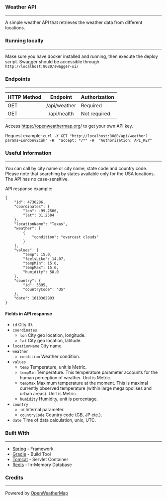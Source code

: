 ### Weather API
---
A simple weather API that retrieves the weather data from different locations.

### Running locally
---
Make sure you have docker installed and running, then execute the deploy script. 
Swagger should be accessible through `http://localhost:8080/swagger-ui/`

### Endpoints
---

| HTTP Method  | Endpoint | Authorization |
| ------------- |:-------------:| ------------- |
|   GET   |  /api/weather  |  Required  |
| GET    |   /api/health   |  Not required  |


Access https://openweathermap.org/ to get your own API key.

Request example: `curl -X GET "http://localhost:8080/api/weather?params=London%2Cuk" -H  "accept: */*" -H  "Authorization: API_KEY"`

### Useful Information
---

You can call by city name or city name, state code and country code. Please note that searching by states available only for the USA locations. The API has no case-sensitive.

API response example:

```
{
    "id": 4736286,
    "coordinates": {
        "lon": -99.2506,
        "lat": 31.2504
    },
    "locationName": "Texas",
    "weather": [
        {
            "condition": "overcast clouds"
        }
    ],
    "values": {
        "temp": 15.0,
        "feelsLike": 14.07,
        "tempMin": 15.0,
        "tempMax": 15.0,
        "humidity": 58.0
    },
    "country": {
        "id": 3395,
        "countryCode": "US"
    },
    "date": 1618302993
}
```

#### Fields in API response

+ `id` City ID.
+ `coordinates`
  - `lon` City geo location, longitude.
  - `lat` City geo location, latitude.
+ `locationName` City name.
+ `weather`
  - `condition` Weather condition.
+ `values`
  - `temp`  Temperature, unit is Metric.
  - `tempMin` Temperature. This temperature parameter accounts for the human perception of weather. Unit is Metric.
  - `tempMax` Maximum temperature at the moment. This is maximal currently observed temperature (within large megalopolises and urban areas). Unit is Metric.
  - `humidity` Humidity, unit is percentage.
+ `country`
  - `id` Internal parameter.
  - `countryCode` Country code (GB, JP etc.).
+ `date` Time of data calculation, unix, UTC.

### Built With
---
* [Spring](https://spring.io/) - Framework
* [Gradle](https://gradle.org/) - Build Tool
* [Tomcat](https://tomcat.apache.org/) - Servlet Container
* [Redis](https://redis.io/) - In-Memory Database

### Credits
---
Powered by [OpenWeatherMap](https://openweathermap.org/)
